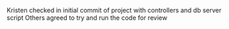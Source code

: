Kristen checked in initial commit of project with controllers and db server script
Others agreed to try and run the code for review
